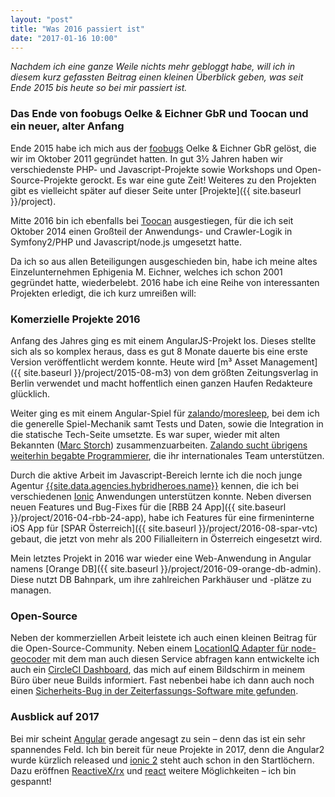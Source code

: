 ```yaml
---
layout: "post"
title: "Was 2016 passiert ist"
date: "2017-01-16 10:00"
---
```

*Nachdem ich eine ganze Weile nichts mehr gebloggt habe, will ich in diesem kurz gefassten Beitrag einen kleinen Überblick geben, was seit Ende 2015 bis heute so bei mir passiert ist.*

### Das Ende von foobugs Oelke & Eichner GbR und Toocan und ein neuer, alter Anfang

Ende 2015 habe ich mich aus der [foobugs](http://foobugs.com/) Oelke & Eichner GbR gelöst, die wir im Oktober 2011 gegründet hatten. In gut 3½ Jahren haben wir verschiedenste PHP- und Javascript-Projekte sowie Workshops und Open-Source-Projekte gerockt. Es war eine gute Zeit! Weiteres zu den Projekten gibt es vielleicht später auf dieser Seite unter [Projekte]({{ site.baseurl }}/project).

Mitte 2016 bin ich ebenfalls bei [Toocan](http://www.toocan.biz/) ausgestiegen, für die ich seit Oktober 2014 einen Großteil der Anwendungs- und Crawler-Logik in Symfony2/PHP und Javascript/node.js umgesetzt hatte.

Da ich so aus allen Beteiligungen ausgeschieden bin, habe ich meine altes Einzelunternehmen Ephigenia M. Eichner, welches ich schon 2001 gegründet hatte, wiederbelebt. 2016 habe ich eine Reihe von interessanten Projekten erledigt, die ich kurz umreißen will:

### Komerzielle Projekte 2016

Anfang des Jahres ging es mit einem AngularJS-Projekt los. Dieses stellte sich als so komplex heraus, dass es gut 8 Monate dauerte bis eine erste Version veröffentlicht werdem konnte. Heute wird [m³ Asset Management]({{ site.baseurl }}/project/2015-08-m3) von dem größten Zeitungsverlag in Berlin verwendet und macht hoffentlich einen ganzen Haufen Redakteure glücklich.

Weiter ging es mit einem Angular-Spiel für [zalando](https://www.zalando.de/)/[moresleep](http://www.moresleep.net/), bei dem ich die generelle Spiel-Mechanik samt Tests und Daten, sowie die Integration in die statische Tech-Seite umsetzte. Es war super, wieder mit alten Bekannten ([Marc Storch](http://www.gopogo.de/)) zusammenzuarbeiten. [Zalando sucht übrigens weiterhin begabte Programmierer](https://tech.zalando.com/jobs/), die ihr internationales Team unterstützen.

Durch die aktive Arbeit im Javascript-Bereich lernte ich die noch junge Agentur [{{site.data.agencies.hybridheroes.name}}]({{site.data.agencies.hybridheroes.url}}) kennen, die ich bei verschiedenen [Ionic](http://ionicframework.com/) Anwendungen unterstützen konnte. Neben diversen neuen Features und Bug-Fixes für die [RBB 24 App]({{ site.baseurl }}/project/2016-04-rbb-24-app), habe ich Features für eine firmeninterne iOS App für [SPAR Österreich]({{ site.baseurl }}/project/2016-08-spar-vtc) gebaut, die jetzt von mehr als 200 Filialleitern in Österreich eingesetzt wird.

Mein letztes Projekt in 2016 war wieder eine Web-Anwendung in Angular namens [Orange DB]({{ site.baseurl }}/project/2016-09-orange-db-admin). Diese nutzt DB Bahnpark, um ihre zahlreichen Parkhäuser und -plätze zu managen.

### Open-Source

Neben der kommerziellen Arbeit leistete ich auch einen kleinen Beitrag für die Open-Source-Community. Neben einem [LocationIQ Adapter für node-geocoder](https://github.com/nchaulet/node-geocoder/pull/179) mit dem man auch diesen Service abfragen kann entwickelte ich auch ein [CircleCI Dashboard](https://github.com/Ephigenia/circleboard2), das mich auf einem Bildschirm in meinem Büro über neue Builds informiert. Fast nebenbei habe ich dann auch noch einen [Sicherheits-Bug in der Zeiterfassungs-Software mite gefunden](http://blog.yo.lk/2016/08/17/sicherheitsupdate).

### Ausblick auf 2017

Bei mir scheint [Angular](https://angular.io/) gerade angesagt zu sein – denn das ist ein sehr spannendes Feld. Ich bin bereit für neue Projekte in 2017, denn die Angular2 wurde kürzlich released und [ionic 2](http://ionic.io/2) steht auch schon in den Startlöchern. Dazu eröffnen [ReactiveX/rx](http://reactivex.io/) und [react](https://facebook.github.io/react/) weitere Möglichkeiten – ich bin gespannt!
